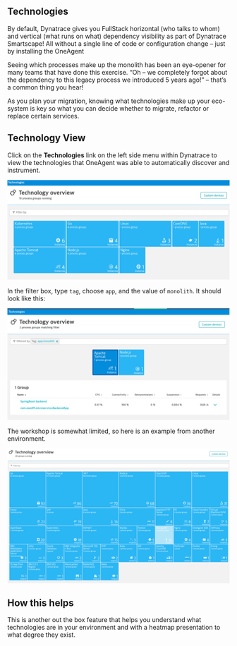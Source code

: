 ## Technologies

By default, Dynatrace gives you FullStack horizontal (who talks to whom) and vertical (what runs on what) dependency visibility as part of Dynatrace Smartscape! All without a single line of code or configuration change – just by installing the OneAgent

Seeing which processes make up the monolith has been an eye-opener for many teams that have done this exercise. “Oh – we completely forgot about the dependency to this legacy process we introduced 5 years ago!” – that’s a common thing you hear!

As you plan your migration, knowing what technologies make up your eco-system is key so what you can decide whether to migrate, refactor or replace certain services.

## Technology View

Click on the **Technologies** link on the left side menu within Dynatrace to view the technologies that OneAgent was able to automatically discover and instrument.

![image](../../../assets/images/technology.png)

In the filter box, type `tag`, choose `app`, and the value of `monolith`. It should look like this:

![image](../../../assets/images/technology-filter.png)

The workshop is somewhat limited, so here is an example from another environment.

![image](../../../assets/images/technology-demo.png)

## How this helps

This is another out the box feature that helps you understand what technologies are in your environment and with a heatmap presentation to what degree they exist. 